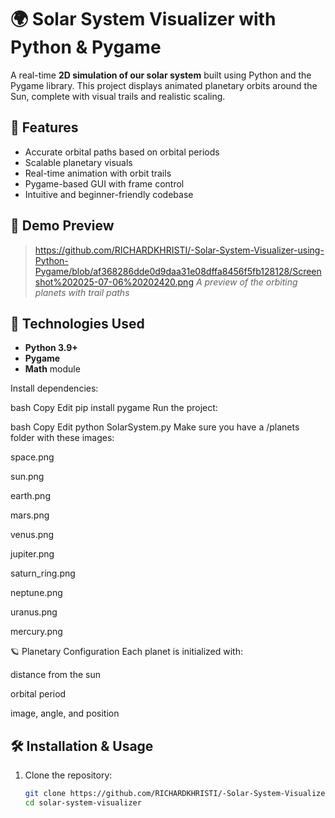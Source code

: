 # 🌍 Solar System Visualizer with Python & Pygame

A real-time **2D simulation of our solar system** built using Python and the Pygame library. This project displays animated planetary orbits around the Sun, complete with visual trails and realistic scaling.

## 🚀 Features

- Accurate orbital paths based on orbital periods
- Scalable planetary visuals
- Real-time animation with orbit trails
- Pygame-based GUI with frame control
- Intuitive and beginner-friendly codebase

## 📸 Demo Preview

> https://github.com/RICHARDKHRISTI/-Solar-System-Visualizer-using-Python-Pygame/blob/af368286dde0d9daa31e08dffa8456f5fb128128/Screenshot%202025-07-06%20202420.png 
> *A preview of the orbiting planets with trail paths*

## 🧠 Technologies Used

- **Python 3.9+**
- **Pygame**
- **Math** module

Install dependencies:

bash
Copy
Edit
pip install pygame
Run the project:

bash
Copy
Edit
python SolarSystem.py
Make sure you have a /planets folder with these images:

space.png

sun.png

earth.png

mars.png

venus.png

jupiter.png

saturn_ring.png

neptune.png

uranus.png

mercury.png

🪐 Planetary Configuration
Each planet is initialized with:

distance from the sun

orbital period

image, angle, and position

## 🛠 Installation & Usage

1. Clone the repository:
   ```bash
   git clone https://github.com/RICHARDKHRISTI/-Solar-System-Visualizer-using-Python-Pygame
   cd solar-system-visualizer
